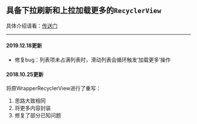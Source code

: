 ## 具备下拉刷新和上拉加载更多的`RecyclerView`
具体介绍请看：[传送门](http://blog.csdn.net/u012402124/article/details/78210639)


-------------------------------

#### 2019.12.18更新
- 修复bug：列表项未占满列表时，滑动列表会循环触发‘加载更多’操作

#### 2018.10.25更新

将原WrapperRecyclerView进行了重写：
1. 思路大致相同
2. 将更多内容封装
3. 修复了部分已知问题
